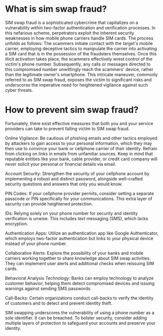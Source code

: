 # What is sim swap fraud?

SIM swap fraud is a sophisticated cybercrime that capitalizes on a vulnerability within two-factor authentication and verification processes. In this nefarious scheme, perpetrators exploit the inherent security weaknesses in how mobile phone carriers handle SIM cards. The process unfolds as follows: The scammers initiate contact with the target's mobile carrier, employing deceptive tactics to manipulate the carrier into activating a SIM card that is in the possession of the fraudsters themselves. Once this illicit activation takes place, the scammers effectively wrest control of the victim's phone number. Subsequently, any calls or messages directed to this compromised number unwittingly reach the scammers' device, rather than the legitimate owner's smartphone. This intricate maneuver, commonly referred to as SIM swap fraud, exposes the victim to significant risks and underscores the imperative need for heightened vigilance against such cyber threats.

# How to prevent sim swap fraud?

Fortunately, there exist effective measures that both you and your service providers can take to prevent falling victim to SIM swap fraud.

Online Vigilance: Be cautious of phishing emails and other tactics employed by attackers to gain access to your personal information, which they may then use to convince your bank or cellphone carrier of their identity. Refrain from clicking on links in emails from unfamiliar sources. Keep in mind that reputable entities like your bank, cable provider, or credit card company will never solicit your personal or financial details via email.

Account Security: Strengthen the security of your cellphone account by implementing a robust and distinct password, alongside well-crafted security questions and answers that only you would know.

PIN Codes: If your cellphone provider permits, consider setting a separate passcode or PIN specifically for your communications. This extra layer of security can provide heightened protection.

IDs: Relying solely on your phone number for security and identity verification is unwise. This includes text messaging (SMS), which lacks encryption.

Authentication Apps: Utilize an authentication app like Google Authenticator, which employs two-factor authentication but links to your physical device instead of your phone number.

Collaborative Alerts: Explore the possibility of your banks and mobile carriers working together to share knowledge about SIM swap activities. They can implement user alerts and additional checks when reissuing SIM cards.

Behavioral Analysis Technology: Banks can employ technology to analyze customer behavior, helping them detect compromised devices and issuing warnings against sending SMS passwords.

Call-Backs: Certain organizations conduct call-backs to verify the identity of customers and to detect and prevent identity theft.

SIM swapping underscores the vulnerability of using a phone number as a sole identifier. It can be breached. To bolster security, consider adding multiple layers of protection to safeguard your accounts and preserve your identity.

